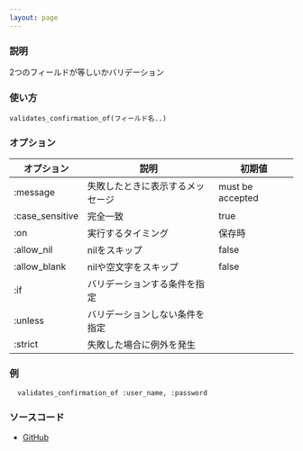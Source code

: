 ```yaml
---
layout: page
---
```


### 説明

2つのフィールドが等しいかバリデーション

### 使い方

    validates_confirmation_of(フィールド名..)

### オプション

| オプション      | 説明                             | 初期値           |
| --------------- | -------------------------------- | ---------------- |
| :message        | 失敗したときに表示するメッセージ | must be accepted |
| :case_sensitive | 完全一致                         | true             |
| :on             | 実行するタイミング               | 保存時           |
| :allow_nil      | nilをスキップ                    | false            |
| :allow_blank    | nilや空文字をスキップ            | false            |
| :if             | バリデーションする条件を指定     |                  |
| :unless         | バリデーションしない条件を指定   |                  |
| :strict         | 失敗した場合に例外を発生         |                  |

### 例

      validates_confirmation_of :user_name, :password

### ソースコード

- [GitHub](https://github.com/rails/rails/blob/984c3ef2775781d47efa9f541ce570daa2434a80/activemodel/lib/active_model/validations/exclusion.rb#L41)

